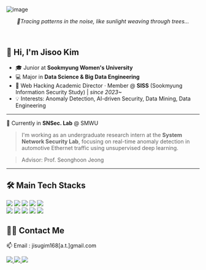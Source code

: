 ![image](https://github.com/user-attachments/assets/16247cf0-1a91-4946-a6d2-db1da5c0d77b)

<p align="center"><i>🌿Tracing patterns in the noise, like sunlight weaving through trees...</i></p>
<br>

## 👋 Hi, I'm Jisoo Kim

- 🎓 Junior at **Sookmyung Women's University** 
- 💻 Major in **Data Science & Big Data Engineering**  
- 🔐 Web Hacking Academic Director · Member @ **SISS** (Sookmyung Information Security Study) | *since 2023~*
- 💡 Interests: Anomaly Detection, AI-driven Security, Data Mining, Data Engineering

---

🏫 Currently in **SNSec. Lab** @ SMWU

> I'm working as an undergraduate research intern at the **System Network Security Lab**, focusing on real-time anomaly detection in automotive Ethernet traffic using unsupervised deep learning.

> Advisor: Prof. Seonghoon Jeong

---

## 🛠️ Main Tech Stacks

<p align="left">
  <img src="https://img.shields.io/badge/C-A8B9CC?style=flat-square&logo=C&logoColor=white">
  <img src="https://img.shields.io/badge/Python-3776AB?style=flat-square&logo=Python&logoColor=white">
  <img src="https://img.shields.io/badge/Docker-2496ED?style=flat-square&logo=Docker&logoColor=white">
  <img src="https://img.shields.io/badge/PyTorch-%23EE4C2C.svg?style=flat-square&logo=PyTorch&logoColor=white">
  <img src="https://img.shields.io/badge/TensorFlow-ff8f00?style=flat-square&logo=tensorflow&logoColor=white">
  <br>
  <img src="https://img.shields.io/badge/Linux-FCC624?style=flat-square&logo=Linux&logoColor=white">
  <img src="https://img.shields.io/badge/ubuntu-%23E95420.svg?&style=flat-square&logo=ubuntu&logoColor=white">
  <img src="https://img.shields.io/badge/-Rocky%20Linux-%2310B981?style=flat-square&logo=rockylinux&logoColor=white">
  <img src="https://img.shields.io/badge/MySQL-4479A1?style=flat-square&logo=MySQL&logoColor=white">
  <img src="https://img.shields.io/badge/php-%23777BB4.svg?&style=flat-square&logo=php&logoColor=white">
</p>


## 🧑‍💻 Contact Me
📫 Email : jisugim168[a.t.]gmail.com <br>
<p align="left">
  <!-- contact badges -->
    <a href=https://sallysooo.tistory.com/> <img src="https://img.shields.io/badge/Tistory-000000?style=flat-square&logo=Tistory&logoColor=white&link=https://sallysooo.tistory.com/"> </a>
    <a href=https://tidy-fontina-107.notion.site/Jisoo-Kim-688f3194d0ae49efadf616f4f5c9ea5f?pvs=4> <img src="https://img.shields.io/badge/Notion-000000?style=flat-square&logo=Notion&logoColor=white&link=https://tidy-fontina-107.notion.site/Jisoo-Kim-688f3194d0ae49efadf616f4f5c9ea5f?pvs=4"> </a>
    <a href="https://www.linkedin.com/in/jisoo-kim-66619b2bb"> <img src="https://img.shields.io/badge/linkedin-%230077B5.svg?style=flat-square&logo=linkedin&logoColor=white"> </a>
</p>

